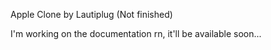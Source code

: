 Apple Clone by Lautiplug (Not finished)

I'm working on the documentation rn, it'll be available soon...
